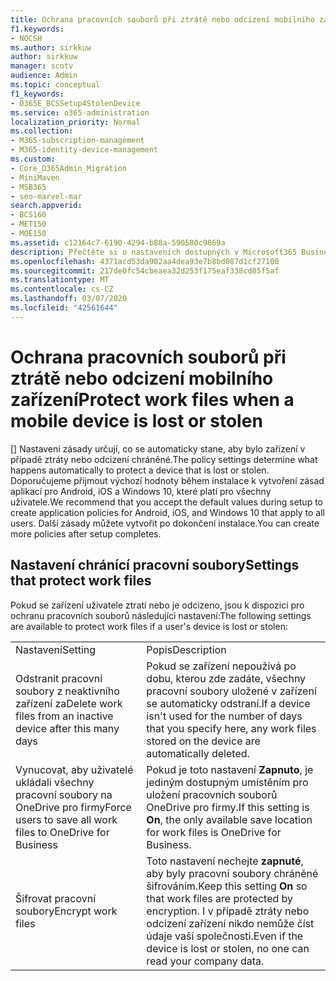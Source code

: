 ```yaml
---
title: Ochrana pracovních souborů při ztrátě nebo odcizení mobilního zařízení
f1.keywords:
- NOCSH
ms.author: sirkkuw
author: sirkkuw
manager: scotv
audience: Admin
ms.topic: conceptual
f1_keywords:
- O365E_BCSSetup4StolenDevice
ms.service: o365-administration
localization_priority: Normal
ms.collection:
- M365-subscription-management
- M365-identity-device-management
ms.custom:
- Core_O365Admin_Migration
- MiniMaven
- MSB365
- seo-marvel-mar
search.appverid:
- BCS160
- MET150
- MOE150
ms.assetid: c12164c7-6190-4294-b88a-590580c9869a
description: Přečtěte si o nastaveních dostupných v Microsoft365 Business k ochraně pracovních souborů v případě ztráty nebo odcizení zařízení uživatele.
ms.openlocfilehash: 4371acd53da902aa4dea93e7b8bd087d1cf27100
ms.sourcegitcommit: 217de0fc54cbeaea32d253f175eaf338cd85f5af
ms.translationtype: MT
ms.contentlocale: cs-CZ
ms.lasthandoff: 03/07/2020
ms.locfileid: "42561644"
---
```

# <a name="protect-work-files-when-a-mobile-device-is-lost-or-stolen"></a><span data-ttu-id="d3cc7-103">Ochrana pracovních souborů při ztrátě nebo odcizení mobilního zařízení</span><span class="sxs-lookup"><span data-stu-id="d3cc7-103">Protect work files when a mobile device is lost or stolen</span></span>

<span data-ttu-id="d3cc7-104">[] Nastavení zásady určují, co se automaticky stane, aby bylo zařízení v případě ztráty nebo odcizení chráněné.</span><span class="sxs-lookup"><span data-stu-id="d3cc7-104">The policy settings determine what happens automatically to protect a device that is lost or stolen.</span></span> <span data-ttu-id="d3cc7-105">Doporučujeme přijmout výchozí hodnoty během instalace k vytvoření zásad aplikací pro Android, iOS a Windows 10, které platí pro všechny uživatele.</span><span class="sxs-lookup"><span data-stu-id="d3cc7-105">We recommend that you accept the default values during setup to create application policies for Android, iOS, and Windows 10 that apply to all users.</span></span> <span data-ttu-id="d3cc7-106">Další zásady můžete vytvořit po dokončení instalace.</span><span class="sxs-lookup"><span data-stu-id="d3cc7-106">You can create more policies after setup completes.</span></span>
  
## <a name="settings-that-protect-work-files"></a><span data-ttu-id="d3cc7-107">Nastavení chránící pracovní soubory</span><span class="sxs-lookup"><span data-stu-id="d3cc7-107">Settings that protect work files</span></span>

<span data-ttu-id="d3cc7-108">Pokud se zařízení uživatele ztratí nebo je odcizeno, jsou k dispozici pro ochranu pracovních souborů následující nastavení:</span><span class="sxs-lookup"><span data-stu-id="d3cc7-108">The following settings are available to protect work files if a user's device is lost or stolen:</span></span>
  
|||
|:-----|:-----|
|<span data-ttu-id="d3cc7-109">Nastavení</span><span class="sxs-lookup"><span data-stu-id="d3cc7-109">Setting</span></span>  <br/> |<span data-ttu-id="d3cc7-110">Popis</span><span class="sxs-lookup"><span data-stu-id="d3cc7-110">Description</span></span>  <br/> |
|<span data-ttu-id="d3cc7-111">Odstranit pracovní soubory z neaktivního zařízení za</span><span class="sxs-lookup"><span data-stu-id="d3cc7-111">Delete work files from an inactive device after this many days</span></span>  <br/> |<span data-ttu-id="d3cc7-112">Pokud se zařízení nepoužívá po dobu, kterou zde zadáte, všechny pracovní soubory uložené v zařízení se automaticky odstraní.</span><span class="sxs-lookup"><span data-stu-id="d3cc7-112">If a device isn't used for the number of days that you specify here, any work files stored on the device are automatically deleted.</span></span>  <br/> |
|<span data-ttu-id="d3cc7-113">Vynucovat, aby uživatelé ukládali všechny pracovní soubory na OneDrive pro firmy</span><span class="sxs-lookup"><span data-stu-id="d3cc7-113">Force users to save all work files to OneDrive for Business</span></span>  <br/> |<span data-ttu-id="d3cc7-114">Pokud je toto nastavení **Zapnuto**, je jediným dostupným umístěním pro uložení pracovních souborů OneDrive pro firmy.</span><span class="sxs-lookup"><span data-stu-id="d3cc7-114">If this setting is **On**, the only available save location for work files is OneDrive for Business.</span></span>  <br/> |
|<span data-ttu-id="d3cc7-115">Šifrovat pracovní soubory</span><span class="sxs-lookup"><span data-stu-id="d3cc7-115">Encrypt work files</span></span>  <br/> |<span data-ttu-id="d3cc7-116">Toto nastavení nechejte **zapnuté**, aby byly pracovní soubory chráněné šifrováním.</span><span class="sxs-lookup"><span data-stu-id="d3cc7-116">Keep this setting **On** so that work files are protected by encryption.</span></span> <span data-ttu-id="d3cc7-117">I v případě ztráty nebo odcizení zařízení nikdo nemůže číst údaje vaší společnosti.</span><span class="sxs-lookup"><span data-stu-id="d3cc7-117">Even if the device is lost or stolen, no one can read your company data.</span></span>  <br/> |
   

